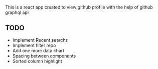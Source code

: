 This is a react app created to view github profile with the help of github graphql api


## TODO

* Implement Recent searchs
* Implement filter repo
* Add one more data chart
* Spacing between components
* Sorted column highlight